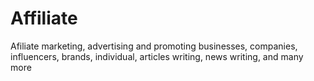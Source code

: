 # Affiliate
Afiliate marketing, advertising and promoting businesses, companies, influencers, brands, individual, articles writing, news writing, and many more 
